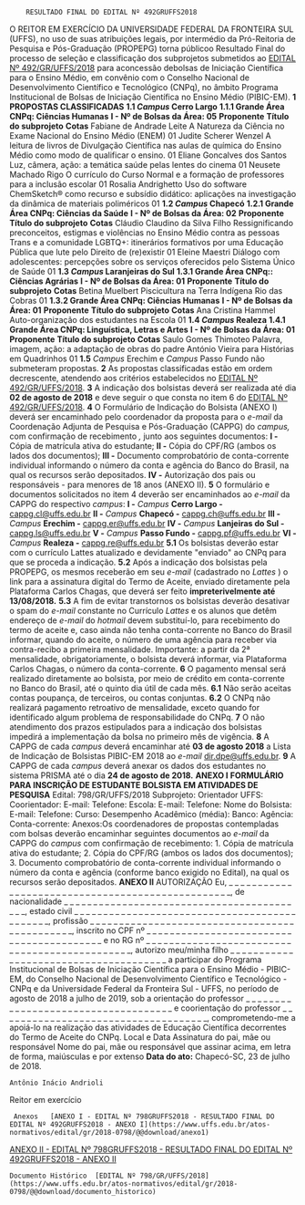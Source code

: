         RESULTADO FINAL DO EDITAL Nº 492GRUFFS2018  

 O REITOR EM EXERCÍCIO DA UNIVERSIDADE FEDERAL DA FRONTEIRA SUL (UFFS), no uso de suas atribuições legais, por intermédio da Pró-Reitoria de Pesquisa e Pós-Graduação (PROPEPG) torna públicoo Resultado Final do processo de seleção e classificação dos subprojetos submetidos ao [EDITAL Nº 492/GR/UFFS/2018](https://www.uffs.edu.br/atos-normativos/edital/gr/2018-0492)  para aconcessão debolsas de Iniciação Científica para o Ensino Médio, em convênio com o Conselho Nacional de Desenvolvimento Científico e Tecnológico (CNPq), no âmbito Programa Institucional de Bolsas de Iniciação Científica no Ensino Médio (PIBIC-EM).  **1 PROPOSTAS CLASSIFICADAS**  **1.1 *Campus* Cerro Largo**  **1.1.1 Grande Área CNPq: Ciências Humanas**  **I - Nº de Bolsas da Área: 05**      **Proponente**    **Título do subprojeto**    **Cotas**      Fabiane de Andrade Leite   A Natureza da Ciência no Exame Nacional do Ensino Médio (ENEM)   01     Judite Scherer Wenzel   A leitura de livros de Divulgação Científica nas aulas de química do Ensino Médio como modo de qualificar o ensino.   01     Eliane Goncalves dos Santos   Luz, câmera, ação: a temática saúde pelas lentes do cinema   01     Neusete Machado Rigo   O currículo do Curso Normal e a formação de professores para a inclusão escolar   01     Rosalia Andrighetto   Uso do software ChemSketch® como recurso e subsídio didático: aplicações na investigação da dinâmica de materiais poliméricos   01     **1.2 *Campus* Chapecó**  **1.2.1 Grande Área CNPq: Ciências da Saúde**  **I - Nº de Bolsas da Área: 02**      **Proponente**    **Título do subprojeto**    **Cotas**      Cláudio Claudino da Silva Filho   Ressignificando preconceitos, estigmas e violências no Ensino Médio contra as pessoas Trans e a comunidade LGBTQ+: itinerários formativos por uma Educação Pública que lute pelo Direito de (re)existir   01     Eleine Maestri   Diálogo com adolescentes: percepções sobre os serviços oferecidos pelo Sistema Único de Saúde   01     **1.3 *Campus* Laranjeiras do Sul**  **1.3.1 Grande Área CNPq:: Ciências Agrárias**  **I - Nº de Bolsas da Área: 01**      **Proponente**    **Título do subprojeto**    **Cotas**      Betina Muelbert   Piscicultura na Terra Indígena Rio das Cobras   01     **1.3.2 Grande Área CNPq: Ciências Humanas**  **I - Nº de Bolsas da Área: 01**      **Proponente**    **Título do subprojeto**    **Cotas**      Ana Cristina Hammel   Auto-organização dos estudantes na Escola   01     **1.4 *Campus* Realeza**  **1.4.1 Grande Área CNPq: Linguística, Letras e Artes**  **I - Nº de Bolsas da Área: 01**      **Proponente**    **Título do subprojeto**    **Cotas**      Saulo Gomes Thimoteo   Palavra, imagem, ação: a adaptação de obras do padre António Vieira para Histórias em Quadrinhos   01      **1.5** *Campus* Erechim e *Campus* Passo Fundo não submeteram propostas.   **2** As propostas classificadas estão em ordem decrescente, atendendo aos critérios estabelecidos no [EDITAL Nº 492/GR/UFFS/2018](https://www.uffs.edu.br/atos-normativos/edital/gr/2018-0492).   **3** A indicação dos bolsistas deverá ser realizada até dia **02 de agosto de 2018** e deve seguir o que consta no item 6 do [EDITAL Nº 492/GR/UFFS/2018](https://www.uffs.edu.br/atos-normativos/edital/gr/2018-0492).   **4** O Formulário de Indicação do Bolsista (ANEXO I) deverá ser encaminhado pelo coordenador da proposta para o *e-mail* da Coordenação Adjunta de Pesquisa e Pós-Graduação (CAPPG) do *campus,* com confirmação de recebimento *,* junto aos seguintes documentos: **I -** Cópia de matrícula ativa do estudante; **II -** Cópia do CPF/RG (ambos os lados dos documentos); **III -** Documento comprobatório de conta-corrente individual informando o número da conta e agência do Banco do Brasil, na qual os recursos serão depositados. **IV -** Autorização dos pais ou responsáveis - para menores de 18 anos (ANEXO II).   **5** O formulário e documentos solicitados no item 4 deverão ser encaminhados ao *e-mail* da CAPPG do respectivo *campus*: **I -**  *Campus*  **Cerro Largo -**  [cappg.cl@uffs.edu.br](mailto:cappg.cl@uffs.edu.br)  **II -**  *Campus*  **Chapecó -**  [cappg.ch@uffs.edu.br](mailto:cappg.ch@uffs.edu.br)  **III -**  *Campus*  **Erechim -**  [cappg.er@uffs.edu.br](mailto:cappg.er@uffs.edu.br)  **IV -**  *Campus*  **Lanjeiras do Sul -**  [cap](mailto:cappg.ls@uffs.edu.br)[pg](mailto:cappg.ls@uffs.edu.br)[.](mailto:cappg.ls@uffs.edu.br)[ls](mailto:cappg.ls@uffs.edu.br)[@uffs.edu.br](mailto:cappg.ls@uffs.edu.br)  **V -**  *Campus*  **Passo Fundo -**  [cappg.pf@uffs.edu.br](mailto:cappg.pf@uffs.edu.br)  **VI -**  *Campus*  **Realeza -**  [cap](mailto:cap.er@uffs.edu.br)[pg](mailto:cap.er@uffs.edu.br)[.r](mailto:cap.er@uffs.edu.br)[e](mailto:cap.er@uffs.edu.br)[@uffs.edu.br](mailto:cap.er@uffs.edu.br)  **5.1** Os bolsistas deverão estar com o currículo Lattes atualizado e devidamente "enviado" ao CNPq para que se proceda a indicação. **5.2** Após a indicação dos bolsistas pela PROPEPG, os mesmos receberão em seu *e-mail* (cadastrado no *Lattes* ) o link para a assinatura digital do Termo de Aceite, enviado diretamente pela Plataforma Carlos Chagas, que deverá ser feito **impreterivelmente até 13/08/2018.**  **5.3** A fim de evitar transtornos os bolsistas deverão desativar o spam do *e-mail* constante no Currículo *Lattes* e os alunos que detêm endereço de *e-mail* do *hotmail* devem substituí-lo, para recebimento do termo de aceite e, caso ainda não tenha conta-corrente no Banco do Brasil informar, quando do aceite, o número de uma agência para receber via contra-recibo a primeira mensalidade. Importante: a partir da 2ª mensalidade, obrigatoriamente, o bolsista deverá informar, via Plataforma Carlos Chagas, o número da conta-corrente.  **6** O pagamento mensal será realizado diretamente ao bolsista, por meio de crédito em conta-corrente no Banco do Brasil, até o quinto dia útil de cada mês. **6.1** Não serão aceitas contas poupança, de terceiros, ou contas conjuntas. **6.2** O CNPq não realizará pagamento retroativo de mensalidade, exceto quando for identificado algum problema de responsabilidade do CNPq.   **7** O não atendimento dos prazos estipulados para a indicação dos bolsistas impedirá a implementação da bolsa no primeiro mês de vigência.   **8** A CAPPG de cada *campus* deverá encaminhar até **03 de agosto 2018** a Lista de Indicação de Bolsistas PIBIC-EM 2018 ao *e-mail*  [dir.dpe@uffs.edu.br](mailto:dir.dpe@uffs.edu.br).   **9** A CAPPG de cada *campus* deverá anexar os dados dos estudantes no sistema PRISMA até o dia **24 de agosto de 2018.**   **ANEXO I**   **FORMULÁRIO PARA INSCRIÇÃO DE ESTUDANTE BOLSISTA EM ATIVIDADES DE PESQUISA**       Edital: 798/GR/UFFS/2018     Subprojeto:     Orientador UFFS:     Coorientador:     E-mail:   Telefone:     Escola:     E-mail:   Telefone:           Nome do Bolsista:     E-mail:     Telefone:     Curso:     Desempenho Acadêmico (média):     Banco:     Agência:     Conta-corrente:           Anexos:Os coordenadores de propostas contempladas com bolsas deverão encaminhar seguintes documentos ao *e-mail* da CAPPG do *campus* com confirmação de recebimento: 1. Cópia de matrícula ativa do estudante; 2. Cópia do CPF/RG (ambos os lados dos documentos); 3. Documento comprobatório de conta-corrente individual informando o número da conta e agência (conforme banco exigido no Edital), na qual os recursos serão depositados.      **ANEXO II**   AUTORIZAÇÃO  Eu, \_ \_ \_ \_ \_ \_ \_ \_ \_ \_ \_ \_ \_ \_ \_ \_ \_ \_ \_ \_ \_ \_ \_ \_ \_ \_ \_ \_ \_ \_ \_ \_ \_ \_ \_ \_ \_ \_ \_ \_ \_ \_ \_ \_ \_ \_ \_ \_ \_, de nacionalidade \_ \_ \_ \_ \_ \_ \_ \_ \_ \_ \_ \_ \_ \_ \_ \_ \_ \_ \_ \_ \_ \_ \_ \_ \_ \_ \_ \_ \_ \_ \_ \_ \_ \_ \_ \_ \_ \_ \_ \_ \_ \_, estado civil \_ \_ \_ \_ \_ \_ \_ \_ \_ \_ \_ \_ \_ \_ \_ \_ \_ \_ \_ \_ \_ \_ \_ \_ \_ \_ \_ \_ \_ \_ \_ \_ \_ \_ \_ \_ \_ \_ \_ \_ \_ \_ \_ \_ \_, profissão \_ \_ \_ \_ \_ \_ \_ \_ \_ \_ \_ \_ \_ \_ \_ \_ \_ \_ \_ \_ \_ \_ \_ \_ \_ \_ \_ \_ \_ \_ \_ \_ \_ \_ \_ \_ \_ \_ \_ \_ \_ \_ \_ \_ \_ \_, inscrito no CPF nº \_ \_ \_ \_ \_ \_ \_ \_ \_ \_ \_ \_ \_ \_ \_ \_ \_ \_ \_ \_ \_ \_ \_ \_ \_ \_ \_ \_ \_ \_ \_ \_ \_ \_ \_ \_ \_ \_ \_ \_ \_ e no RG nº \_ \_ \_ \_ \_ \_ \_ \_ \_ \_ \_ \_ \_ \_ \_ \_ \_ \_ \_ \_ \_ \_ \_ \_ \_ \_ \_ \_ \_ \_ \_ \_ \_ \_ \_ \_ \_ \_ \_ \_ \_ \_ \_ \_ \_ \_, autorizo meu/minha filho \_ \_ \_ \_ \_ \_ \_ \_ \_ \_ \_ \_ \_ \_ \_ \_ \_ \_ \_ \_ \_ \_ \_ \_ \_ \_ \_ \_ \_ \_ \_ \_ \_ \_ \_ \_ \_ \_ a participar do Programa Institucional de Bolsas de Iniciação Científica para o Ensino Médio - PIBIC-EM, do Conselho Nacional de Desenvolvimento Científico e Tecnológico - CNPq e da Universidade Federal da Fronteira Sul - UFFS, no período de agosto de 2018 a julho de 2019, sob a orientação do professor \_ \_ \_ \_ \_ \_ \_ \_ \_ \_ \_ \_ \_ \_ \_ \_ \_ \_ \_ \_ \_ \_ \_ \_ \_ \_ \_ \_ \_ \_ \_ \_ \_ \_ \_ \_ e coorientação do professor \_ \_ \_ \_ \_ \_ \_ \_ \_ \_ \_ \_ \_ \_ \_ \_ \_ \_ \_ \_ \_ \_ \_ \_ \_ \_ \_ \_ \_ \_ \_ \_ \_ \_ \_ \_, comprometendo-me a apoiá-lo na realização das atividades de Educação Científica decorrentes do Termo de Aceite do CNPq.   Local e Data   Assinatura do pai, mãe ou responsável   Nome do pai, mãe ou responsável que assinar acima, em letra de forma, maiúsculas e por extenso    **Data do ato:** Chapecó-SC, 23 de julho de 2018.   
 

    Antônio Inácio Andrioli   
 Reitor em exercício 

     Anexos   [ANEXO I - EDITAL Nº 798GRUFFS2018 - RESULTADO FINAL DO EDITAL Nº 492GRUFFS2018 - ANEXO I](https://www.uffs.edu.br/atos-normativos/edital/gr/2018-0798/@@download/anexo1)  

   [ANEXO II - EDITAL Nº 798GRUFFS2018 - RESULTADO FINAL DO EDITAL Nº 492GRUFFS2018 - ANEXO II](https://www.uffs.edu.br/atos-normativos/edital/gr/2018-0798/@@download/anexo2)  

    Documento Histórico  [EDITAL Nº 798/GR/UFFS/2018](https://www.uffs.edu.br/atos-normativos/edital/gr/2018-0798/@@download/documento_historico)     
      